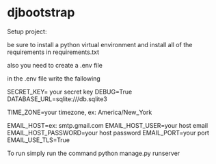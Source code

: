 # djbootstrap

Setup project:

be sure to install a python virtual environment and install all of the requirements in requirements.txt

also you need to create a  .env file

in the .env file write the fallowing

SECRET_KEY= your secret key
DEBUG=True
DATABASE_URL=sqlite:///db.sqlite3

TIME_ZONE=your timezone, ex: America/New_York

EMAIL_HOST=ex: smtp.gmail.com
EMAIL_HOST_USER=your host email
EMAIL_HOST_PASSWORD=your host password
EMAIL_PORT=your port
EMAIL_USE_TLS=True



To run simply run the command
python manage.py runserver